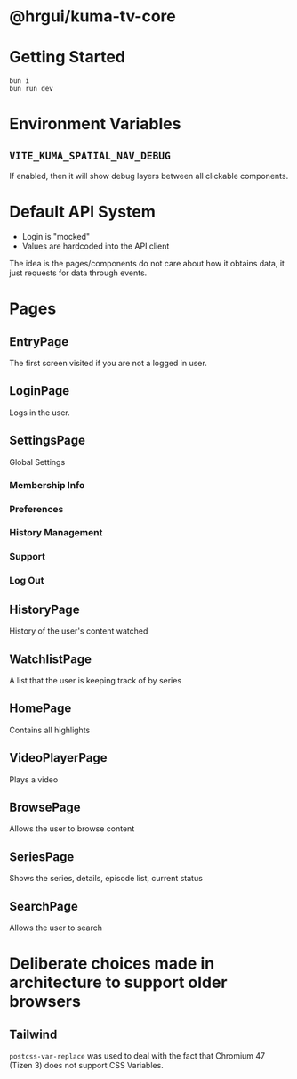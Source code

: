 # @hrgui/kuma-tv-core

# Getting Started

```
bun i
bun run dev
```

# Environment Variables

## `VITE_KUMA_SPATIAL_NAV_DEBUG`

If enabled, then it will show debug layers between all clickable components.

# Default API System

- Login is "mocked"
- Values are hardcoded into the API client

The idea is the pages/components do not care about how it obtains data, it just requests for data through events.

# Pages

## EntryPage

The first screen visited if you are not a logged in user.

## LoginPage

Logs in the user.

## SettingsPage

Global Settings

### Membership Info

### Preferences

### History Management

### Support

### Log Out

## HistoryPage

History of the user's content watched

## WatchlistPage

A list that the user is keeping track of by series

## HomePage

Contains all highlights

## VideoPlayerPage

Plays a video

## BrowsePage

Allows the user to browse content

## SeriesPage

Shows the series, details, episode list, current status

## SearchPage

Allows the user to search

# Deliberate choices made in architecture to support older browsers

## Tailwind

`postcss-var-replace` was used to deal with the fact that Chromium 47 (Tizen 3) does not support CSS Variables.
